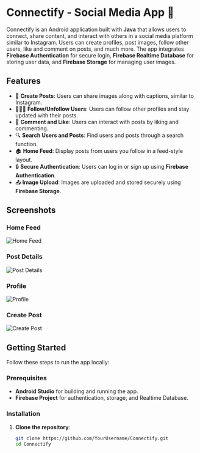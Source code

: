 # Connectify - Social Media App 📱

Connectify is an Android application built with **Java** that allows users to connect, share content, and interact with others in a social media platform similar to Instagram. Users can create profiles, post images, follow other users, like and comment on posts, and much more. The app integrates **Firebase Authentication** for secure login, **Firebase Realtime Database** for storing user data, and **Firebase Storage** for managing user images.

## Features

- 📸 **Create Posts**: Users can share images along with captions, similar to Instagram.
- 🧑‍🤝‍🧑 **Follow/Unfollow Users**: Users can follow other profiles and stay updated with their posts.
- 💬 **Comment and Like**: Users can interact with posts by liking and commenting.
- 🔍 **Search Users and Posts**: Find users and posts through a search function.
- 🏠 **Home Feed**: Display posts from users you follow in a feed-style layout.
- 🔒 **Secure Authentication**: Users can log in or sign up using **Firebase Authentication**.
- 📤 **Image Upload**: Images are uploaded and stored securely using **Firebase Storage**.

## Screenshots

### Home Feed
![Home Feed](https://example.com/screenshots/home_feed.png)

### Post Details
![Post Details](https://example.com/screenshots/post_details.png)

### Profile
![Profile](https://example.com/screenshots/profile.png)

### Create Post
![Create Post](https://example.com/screenshots/create_post.png)

## Getting Started

Follow these steps to run the app locally:

### Prerequisites

- **Android Studio** for building and running the app.
- **Firebase Project** for authentication, storage, and Realtime Database.
  
### Installation

1. **Clone the repository**:
   ```sh
   git clone https://github.com/YourUsername/Connectify.git
   cd Connectify
